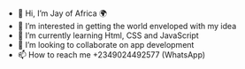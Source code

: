 - 👋 Hi, I’m Jay of Africa 🌍
- 👀 I’m interested in getting the world enveloped with my idea
- 🌱 I’m currently learning Html, CSS and JavaScript
- 💞️ I’m looking to collaborate on app development
- 📫 How to reach me +2349024492577 (WhatsApp)

<!---
iamjaypegg/iamjaypegg is a ✨ special ✨ repository because its `README.md` (this file) appears on your GitHub profile.
You can click the Preview link to take a look at your changes.
--->
